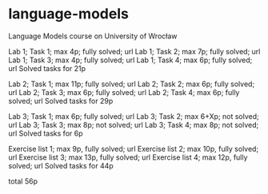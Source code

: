 # language-models
Language Models course on University of Wrocław


Lab 1; Task 1; max 4p; fully solved; url
Lab 1; Task 2; max 7p; fully solved; url
Lab 1; Task 3; max 4p; fully solved; url
Lab 1; Task 4; max 6p; fully solved; url
Solved tasks for 21p

Lab 2; Task 1; max 11p; fully solved; url
Lab 2; Task 2; max 6p; fully solved; url
Lab 2; Task 3; max 6p; fully solved; url
Lab 2; Task 4; max 6p; fully solved; url
Solved tasks for 29p

Lab 3; Task 1; max 6p; fully solved; url
Lab 3; Task 2; max 6+Xp; not solved; url
Lab 3; Task 3; max 8p; not solved; url
Lab 3; Task 4; max 8p; not solved; url
Solved tasks for 6p

Exercise list 1; max 9p, fully solved; url
Exercise list 2; max 10p, fully solved; url
Exercise list 3; max 13p, fully solved; url
Exercise list 4; max 12p, fully solved; url
Solved tasks for 44p

total 56p

